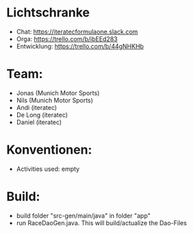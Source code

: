 # Lichtschranke

- Chat: https://iteratecformulaone.slack.com
- Orga: https://trello.com/b/ibEEd283
- Entwicklung: https://trello.com/b/44gNHKHb 

# Team: 

- Jonas (Munich Motor Sports)
- Nils (Munich Motor Sports)
- Andi (iteratec)
- De Long (iteratec)
- Daniel (iteratec)

# Konventionen:
- Activities used: empty

# Build:
- build folder "src-gen/main/java" in folder "app"
- run RaceDaoGen.java. This will build/actualize the Dao-Files